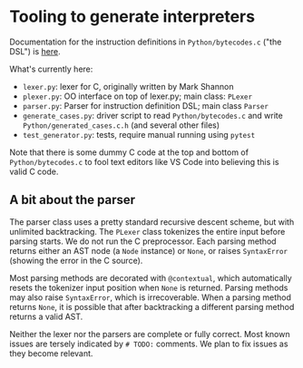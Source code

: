 # Tooling to generate interpreters

Documentation for the instruction definitions in `Python/bytecodes.c`
("the DSL") is [here](interpreter_definition.md).

What's currently here:

- `lexer.py`: lexer for C, originally written by Mark Shannon
- `plexer.py`: OO interface on top of lexer.py; main class: `PLexer`
- `parser.py`: Parser for instruction definition DSL; main class `Parser`
- `generate_cases.py`: driver script to read `Python/bytecodes.c` and
  write `Python/generated_cases.c.h` (and several other files)
- `test_generator.py`: tests, require manual running using `pytest`

Note that there is some dummy C code at the top and bottom of
`Python/bytecodes.c`
to fool text editors like VS Code into believing this is valid C code.

## A bit about the parser

The parser class uses a pretty standard recursive descent scheme,
but with unlimited backtracking.
The `PLexer` class tokenizes the entire input before parsing starts.
We do not run the C preprocessor.
Each parsing method returns either an AST node (a `Node` instance)
or `None`, or raises `SyntaxError` (showing the error in the C source).

Most parsing methods are decorated with `@contextual`, which automatically
resets the tokenizer input position when `None` is returned.
Parsing methods may also raise `SyntaxError`, which is irrecoverable.
When a parsing method returns `None`, it is possible that after backtracking
a different parsing method returns a valid AST.

Neither the lexer nor the parsers are complete or fully correct.
Most known issues are tersely indicated by `# TODO:` comments.
We plan to fix issues as they become relevant.
